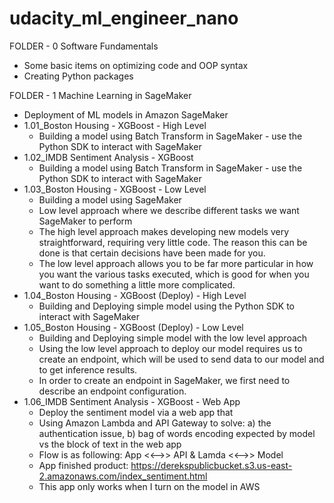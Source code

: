 # udacity_ml_engineer_nano

FOLDER - 0 Software Fundamentals
  - Some basic items on optimizing code and OOP syntax
  - Creating Python packages

FOLDER - 1 Machine Learning in SageMaker
  - Deployment of ML models in Amazon SageMaker 
  - 1.01_Boston Housing - XGBoost - High Level
    - Building a model using Batch Transform in SageMaker - use the Python SDK to interact with SageMaker
  - 1.02_IMDB Sentiment Analysis - XGBoost 
    - Building a model using Batch Transform in SageMaker - use the Python SDK to interact with SageMaker
  - 1.03_Boston Housing - XGBoost - Low Level
    - Building a model using SageMaker
    - Low level approach where we describe different tasks we want SageMaker to perform
    - The high level approach makes developing new models very straightforward, requiring very little code. The reason this can be done is that certain decisions have been made for you. 
    - The low level approach allows you to be far more particular in how you want the various tasks executed, which is good for when you want to do something a little more complicated.
  - 1.04_Boston Housing - XGBoost (Deploy) - High Level
    - Building and Deploying simple model using the Python SDK to interact with SageMaker
  - 1.05_Boston Housing - XGBoost (Deploy) - Low Level
    - Building and Deploying simple model with the low level approach
    - Using the low level approach to deploy our model requires us to create an endpoint, which will be used to send data to our model and to get inference results.
    - In order to create an endpoint in SageMaker, we first need to describe an endpoint configuration. 
  - 1.06_IMDB Sentiment Analysis - XGBoost - Web App
    - Deploy the sentiment model via a web app that
    - Using Amazon Lambda and API Gateway to solve: a) the authentication issue, b) bag of words encoding expected by model vs the block of text in the web app
    - Flow is as following: App <<-->> API & Lamda <<-->> Model
    - App finished product: https://derekspublicbucket.s3.us-east-2.amazonaws.com/index_sentiment.html
    - This app only works when I turn on the model in AWS
    

